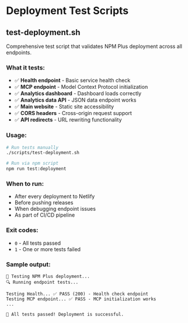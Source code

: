 # Deployment Test Scripts

## test-deployment.sh

Comprehensive test script that validates NPM Plus deployment across all endpoints.

### What it tests:

- ✅ **Health endpoint** - Basic service health check
- ✅ **MCP endpoint** - Model Context Protocol initialization
- ✅ **Analytics dashboard** - Dashboard loads correctly
- ✅ **Analytics data API** - JSON data endpoint works
- ✅ **Main website** - Static site accessibility
- ✅ **CORS headers** - Cross-origin request support
- ✅ **API redirects** - URL rewriting functionality

### Usage:

```bash
# Run tests manually
./scripts/test-deployment.sh

# Run via npm script
npm run test:deployment
```

### When to run:

- After every deployment to Netlify
- Before pushing releases
- When debugging endpoint issues
- As part of CI/CD pipeline

### Exit codes:

- `0` - All tests passed
- `1` - One or more tests failed

### Sample output:

```
🚀 Testing NPM Plus deployment...
🔍 Running endpoint tests...

Testing Health... ✅ PASS (200) - Health check endpoint
Testing MCP endpoint... ✅ PASS - MCP initialization works
...

🎉 All tests passed! Deployment is successful.
```